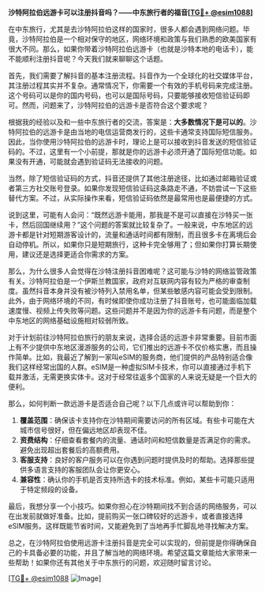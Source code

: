 **沙特阿拉伯远游卡可以注册抖音吗？——中东旅行者的福音[[TG💪+ @esim1088](https://t.me/s/esim1088)]**

在中东旅行，尤其是去沙特阿拉伯这样的国家时，很多人都会遇到网络问题。毕竟，沙特阿拉伯是一个相对保守的地区，网络环境和政策与我们熟悉的欧美国家有很大不同。那么，如果你带着沙特阿拉伯远游卡（也就是沙特本地的电话卡），能不能顺利注册抖音呢？今天我们就来聊聊这个话题。

首先，我们需要了解抖音的基本注册流程。抖音作为一个全球化的社交媒体平台，其注册过程其实并不复杂。通常情况下，你需要一个有效的手机号码来完成注册。这个号码可以是你的国内号码，也可以是国际号码，只要能够接收短信验证码即可。然而，问题来了，沙特阿拉伯的远游卡是否符合这个要求呢？

根据我的经验以及和一些中东旅行者的交流，答案是：**大多数情况下是可以的**。沙特阿拉伯的远游卡是由当地的电信运营商发行的，这些卡通常支持国际短信服务。因此，当你使用沙特阿拉伯的远游卡时，理论上是可以接收到抖音发送的短信验证码的。不过，这里有一个小前提，那就是你的远游卡必须开通了国际短信功能。如果没有开通，可能就会遇到验证码无法接收的问题。

当然，除了短信验证码的方式，抖音还提供了其他注册途径，比如通过邮箱验证或者第三方社交账号登录。如果你发现短信验证码这条路走不通，不妨尝试一下这些替代方案。不过，从实际操作来看，短信验证码依然是最常用也是最便捷的方式。

说到这里，可能有人会问：“既然远游卡能用，那我是不是可以直接在沙特买一张卡，然后回国继续用？”这个问题的答案就比较复杂了。一般来说，中东地区的远游卡都是针对短期游客设计的，流量和通话时间都有限制，而且很多卡在离境后会自动停机。所以，如果你只是短期旅行，这种卡完全够用了；但如果你打算长期使用，建议还是选择更适合你需求的方案。

那么，为什么很多人会觉得在沙特注册抖音困难呢？这可能与沙特的网络监管政策有关。沙特阿拉伯是一个伊斯兰教国家，政府对互联网内容有较为严格的审查制度。虽然抖音本身并没有被沙特列入禁用名单，但某些敏感内容可能会受到限制。此外，由于网络环境的不同，有时候即使你成功注册了抖音账号，也可能面临加载速度慢、视频上传失败等问题。这些问题并不是因为你的远游卡有问题，而是整个中东地区的网络基础设施相对较弱所致。

对于计划前往沙特阿拉伯旅行的朋友来说，选择合适的远游卡非常重要。目前市面上有不少提供中东地区漫游服务的公司，它们推出的远游卡不仅价格实惠，而且操作简单。比如，我最近了解到一家叫eSIM的服务商，他们提供的产品特别适合像我们这样经常出国的人群。eSIM是一种虚拟SIM卡技术，你可以直接通过手机下载并激活，无需更换实体卡。这对于经常往返多个国家的人来说无疑是一个巨大的便利。

那么，如何判断一款远游卡是否适合自己呢？以下几点或许可以帮助到你：

1. **覆盖范围**：确保该卡支持你在沙特期间需要访问的所有区域。有些卡可能在大城市信号很好，但在偏远地区却表现不佳。
2. **资费结构**：仔细查看套餐内的流量、通话时间和短信数量是否满足你的需求。避免出现超出套餐后的高额费用。
3. **客服支持**：良好的客户服务可以在你遇到问题时提供及时的帮助。选择那些提供多语言支持的客服团队会让你更安心。
4. **兼容性**：确认你的手机是否支持所选卡的技术标准。例如，某些卡可能只适用于特定频段的设备。

最后，我想分享一个小技巧。如果你担心在沙特期间找不到合适的网络服务，可以在出发前就做好准备。比如，提前购买一张口碑较好的远游卡，或者直接选择eSIM服务。这样既能节省时间，又能避免到了当地再手忙脚乱地寻找解决方案。

总之，在沙特阿拉伯使用远游卡注册抖音是完全可以实现的，但前提是你得确保自己的卡具备必要的功能，并且了解当地的网络环境。希望这篇文章能给大家带来一些帮助！如果你还有其他关于中东旅行的问题，欢迎随时留言讨论。

[[TG💪+ @esim1088](https://t.me/s/esim1088) ![Image](https://i.postimg.cc/4NQfJmqS/Snipaste-2025-05-13-00-14-12.png)]